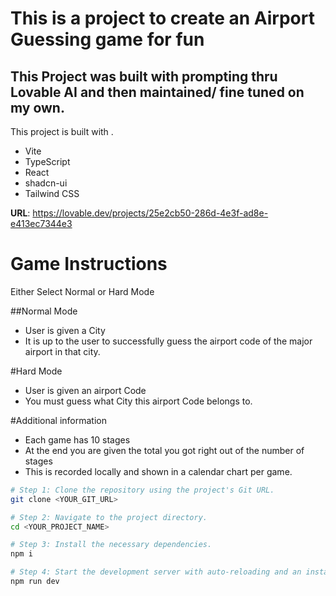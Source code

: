 # This is a project to create an Airport Guessing game for fun

## This Project was built with prompting thru Lovable AI and then maintained/ fine tuned on my own.

This project is built with .

- Vite
- TypeScript
- React
- shadcn-ui
- Tailwind CSS

**URL**: https://lovable.dev/projects/25e2cb50-286d-4e3f-ad8e-e413ec7344e3

# Game Instructions

Either Select Normal or Hard Mode

##Normal Mode
- User is given a City
- It is up to the user to successfully guess the airport code of the major airport in that city.

#Hard Mode
- User is given an airport Code
- You must guess what City this airport Code belongs to.

#Additional information
- Each game has 10 stages
- At the end you are given the total you got right out of the number of stages
- This is recorded locally and shown in a calendar chart per game.



```sh
# Step 1: Clone the repository using the project's Git URL.
git clone <YOUR_GIT_URL>

# Step 2: Navigate to the project directory.
cd <YOUR_PROJECT_NAME>

# Step 3: Install the necessary dependencies.
npm i

# Step 4: Start the development server with auto-reloading and an instant preview.
npm run dev
```
